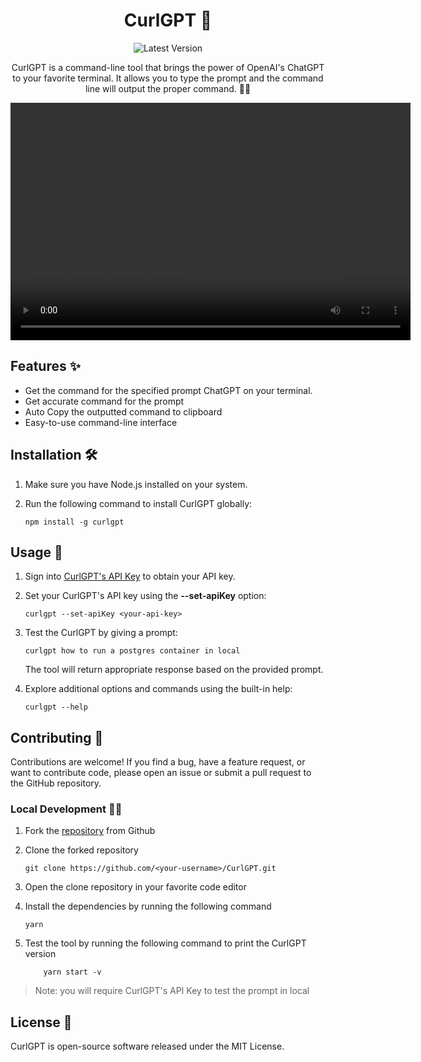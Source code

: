 <h1 align="center">CurlGPT 👋</h1>

<p align="center">
  <img src="https://img.shields.io/badge/Latest%20Version-0.5.1-brightgreen" alt="Latest Version">
</p>

<p align="center">CurlGPT is a command-line tool that brings the power of OpenAI's ChatGPT to your favorite terminal. It allows you to type the prompt and the command line will output the proper command. 💬🚀</p>

<video width="640" height="380" controls>
  <source src="https://github.com/CurlGPT/CurlGPT/assets/74011196/888fc421-f1d2-49f2-8a45-1fe2e43dcdbd" type="video/mp4">
  Your browser does not support the video tag.
</video>

## Features ✨

-   Get the command for the specified prompt ChatGPT on your terminal.
-   Get accurate command for the prompt
-   Auto Copy the outputted command to clipboard
-   Easy-to-use command-line interface

## Installation 🛠️

1. Make sure you have Node.js installed on your system.
2. Run the following command to install CurlGPT globally:

    ```shell
    npm install -g curlgpt
    ```

## Usage 🚀

1. Sign into [CurlGPT's API Key](https://curlgpt.vercel.app/) to obtain your API key.
2. Set your CurlGPT's API key using the **--set-apiKey** option:

    ```shell
    curlgpt --set-apiKey <your-api-key>
    ```

3. Test the CurlGPT by giving a prompt:

    ```shell
    curlgpt how to run a postgres container in local
    ```

    The tool will return appropriate response based on the provided prompt.

4. Explore additional options and commands using the built-in help:

    ```shell
    curlgpt --help
    ```

## Contributing 🤝

Contributions are welcome! If you find a bug, have a feature request, or want to contribute code, please open an issue or submit a pull request to the GitHub repository.

### Local Development 👨‍💻

1. Fork the [repository](https://github.com/CurlGPT/CurlGPT/fork) from Github
2. Clone the forked repository
    ```shell
    git clone https://github.com/<your-username>/CurlGPT.git
    ```
3. Open the clone repository in your favorite code editor
4. Install the dependencies by running the following command
    ```shell
    yarn
    ```
5. Test the tool by running the following command to print the CurlGPT version

    ```shell
        yarn start -v
    ```

> Note: you will require CurlGPT's API Key to test the prompt in local

## License 📝

CurlGPT is open-source software released under the MIT License.
